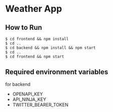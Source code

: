 # Weather App

## How to Run

```shell
$ cd frontend && npm install
$ cd ..
$ cd backend && npm install && npm start
$ cd ..
$ cd frontend && npm start
```

## Required environment variables
for backend
- OPENAPI_KEY
- API_NINJA_KEY
- TWITTER_BEARER_TOKEN


